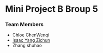 # Mini Project B Broup 5

### Team Members
- Chloe ChenWenqi
- [Isaac Yang Zichun](https://github.com/isaacyangUK/MiniProject/blob/develope/Isaac_ProgressTracking.md)
- Zhang shuhao
